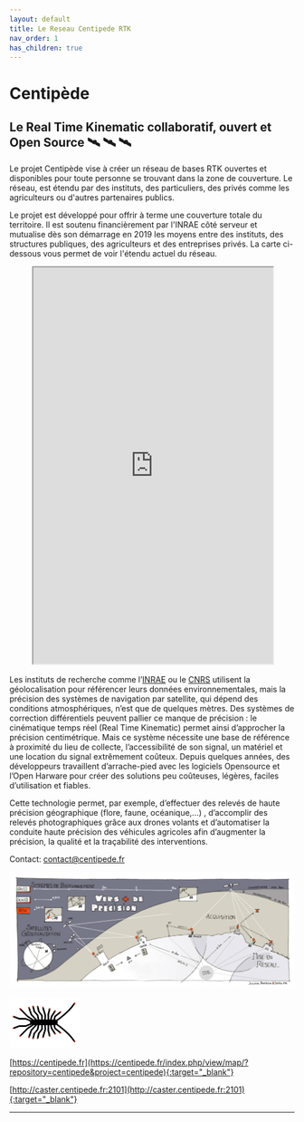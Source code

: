```yaml
---
layout: default
title: Le Reseau Centipede RTK
nav_order: 1
has_children: true
---
```


# Centipède

## Le Real Time Kinematic collaboratif, ouvert et Open Source  🛰️ 🛰️ 🛰️

Le projet Centipède vise à créer un réseau de bases RTK ouvertes et disponibles pour toute personne se trouvant dans la zone de couverture. Le réseau, est étendu par des instituts, des particuliers, des privés comme les agriculteurs ou d'autres partenaires publics.

Le projet est développé pour offrir à terme une couverture totale du territoire. Il est soutenu financièrement par l'INRAE côté serveur et mutualise dès son démarrage en 2019 les moyens entre des instituts, des structures publiques, des agriculteurs et des entreprises privés. La carte ci-dessous vous permet de voir l'étendu actuel du réseau.

<figure class="map">
  <iframe src="https://centipede.fr/index.php/view/map/?repository=centipede&project=centipede" width="100%" height="700" allowfullscreen="true"> </iframe>
</figure>


Les instituts de recherche comme l’[INRAE](https://www.inrae.fr/) ou le [CNRS](http://www.cnrs.fr/fr/page-daccueil) utilisent la géolocalisation pour référencer leurs données environnementales, mais la précision des systèmes de navigation par satellite, qui dépend des conditions atmosphériques, n’est que de quelques mètres. Des systèmes de correction différentiels peuvent pallier ce manque de précision : le cinématique temps réel (Real Time Kinematic) permet ainsi d’approcher la précision centimétrique. Mais ce système nécessite une base de référence à proximité du lieu de collecte, l’accessibilité de son signal, un matériel et une location du signal extrêmement coûteux. Depuis quelques années, des développeurs travaillent d’arrache-pied avec les logiciels Opensource et l’Open Harware pour créer des solutions peu coûteuses, légères, faciles d’utilisation et fiables.

Cette technologie permet, par exemple, d’effectuer des relevés de haute précision géographique (flore, faune, océanique,...) , d’accomplir des relevés photographiques grâce aux drones volants et d’automatiser la conduite haute précision des véhicules agricoles afin d’augmenter la précision, la qualité et la traçabilité des interventions.

Contact: contact@centipede.fr

![logo](/assets/images/index/1.jpg)


![logo](/assets/images/index/centipede_petit2.png)

[https://centipede.fr](https://centipede.fr/index.php/view/map/?repository=centipede&project=centipede){:target="_blank"}

[http://caster.centipede.fr:2101](http://caster.centipede.fr:2101){:target="_blank"}


-------------------------------------------------------
